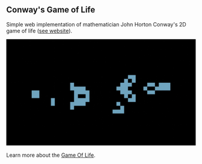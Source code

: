 ## Conway's Game of Life

Simple web implementation of mathematician John Horton Conway's 2D game of life ([see website](https://tiagobandeira.github.io/conways-game-of-life/template.html)).

![Game Of Life](assets/game-of-life.gif)

Learn more about the [Game Of Life](https://pt.wikipedia.org/wiki/Jogo_da_vida).